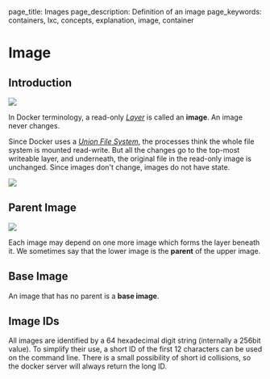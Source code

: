 page_title: Images
page_description: Definition of an image
page_keywords: containers, lxc, concepts, explanation, image, container

# Image

## Introduction

![](/terms/images/docker-filesystems-debian.png)

In Docker terminology, a read-only [*Layer*](/terms/layer/#layer) is
called an **image**. An image never changes.

Since Docker uses a [*Union File System*](/terms/layer/#union-file-system), the
processes think the whole file system is mounted read-write. But all the
changes go to the top-most writeable layer, and underneath, the original
file in the read-only image is unchanged. Since images don't change,
images do not have state.

![](/terms/images/docker-filesystems-debianrw.png)

## Parent Image

![](/terms/images/docker-filesystems-multilayer.png)

Each image may depend on one more image which forms the layer beneath
it. We sometimes say that the lower image is the **parent** of the upper
image.

## Base Image

An image that has no parent is a **base image**.

## Image IDs

All images are identified by a 64 hexadecimal digit string (internally a
256bit value). To simplify their use, a short ID of the first 12
characters can be used on the command line. There is a small possibility
of short id collisions, so the docker server will always return the long
ID.
